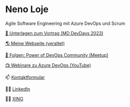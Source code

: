 # Neno Loje

<div class="container">

Agile Software Engineering mit Azure DevOps und Scrum

<div class="links">
  
[📄 Unterlagen zum Vortrag (MD DevDays 2023)](https://my.hidrive.com/share/vnt7-rt.yx)
  
[🌎 Meine Webseite (veraltet)](https://www.teamsystempro.de/)
  
[📅 Folgen: Power of DevOps Community (Meetup)](https://www.meetup.com/PowerOfDevOps/)
  
[📺 Webinare zu Azure DevOps (YouTube)](https://github.com/powerofdevops/webinare/blob/4e849d268937cea27e048f7f58aa9e6f21482fed/README.md)
  
</div>

<div class="links">
  
📫 [Kontaktformular](https://go.nenoloje.com/contact)
  
💁‍♂️ [LinkedIn](https://www.linkedin.com/in/neno-loje/)
  
💁‍♂️ [XING](https://www.xing.com/profile/Neno_Loje)
  
</div>
  
</div>
